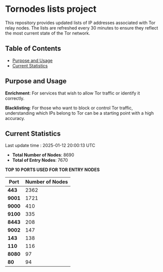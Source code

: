 # Tornodes lists project

This repository provides updated lists of IP addresses associated with Tor relay nodes. The lists are refreshed every 30 minutes to ensure they reflect the most current state of the Tor network.

## Table of Contents

- [Purpose and Usage](#purpose-and-usage)
- [Current Statistics](#current-statistics)


## Purpose and Usage

**Enrichment**: For services that wish to allow Tor traffic or identify it correctly.

**Blacklisting**: For those who want to block or control Tor traffic, understanding which IPs belong to Tor can be a starting point with a high accuracy.

## Current Statistics

Last update time : 2025-01-12 20:00:13 UTC

- **Total Number of Nodes**: 8690
- **Total of Entry Nodes**: 7670

**TOP 10 PORTS USED FOR TOR ENTRY NODES**

| **Port** | **Number of Nodes** |
|------|-----------------|
| **443**   | 2362  |
| **9001**   | 1721  |
| **9000**   | 410  |
| **9100**   | 335  |
| **8443**   | 208  |
| **9002**   | 147  |
| **143**   | 138  |
| **110**   | 116  |
| **8080**   | 97  |
| **80**   | 94  |

